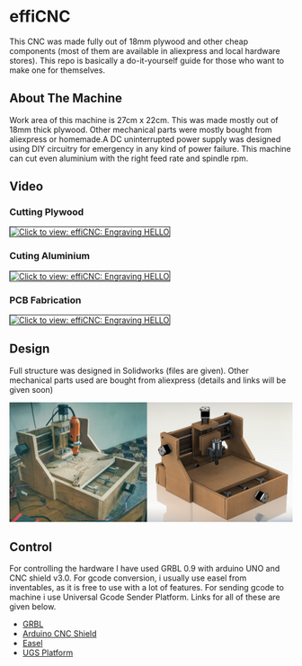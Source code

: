 # effiCNC
This CNC was made fully out of 18mm plywood and other cheap components (most of them are available in aliexpress and local hardware stores). This repo is basically a do-it-yourself guide for those who want to make one for themselves.

## About The Machine
Work area of this machine is 27cm x 22cm. This was made mostly out of 18mm thick plywood. Other mechanical parts were mostly bought from aliexpress or homemade.A DC uninterrupted power supply was designed using DIY circuitry for emergency in any kind of power failure. This machine can cut even aluminium with the right feed rate and spindle rpm.

 
 
 ## Video 
 ### Cutting Plywood
<a href="https://youtu.be/KvGP34OzlSg" target="_blank"><img src="https://img.youtube.com/vi/KvGP34OzlSg/0.jpg" 
alt="Click to view: effiCNC: Engraving HELLO" width="500" border="1" /></a>

### Cuting Aluminium
<a href="https://youtu.be/ikTCvxNO6DQ" target="_blank"><img src="https://img.youtube.com/vi/ikTCvxNO6DQ/0.jpg" 
alt="Click to view: effiCNC: Engraving HELLO" width="500" border="1" /></a>

### PCB Fabrication

<a href="https://youtu.be/KvGP34OzlSg" target="_blank"><img src="https://img.youtube.com/vi/KvGP34OzlSg/0.jpg" 
alt="Click to view: effiCNC: Engraving HELLO" width="500" border="1" /></a>




## Design
Full structure was designed in Solidworks (files are given). Other mechanical parts used are bought from aliexpress (details and links will be given soon)

<img src="https://github.com/NadimC137/effiCNC/blob/master/images/Untitled-1.png" width="800">

## Control
For controlling the hardware I have used GRBL 0.9 with arduino UNO and CNC shield v3.0. For gcode conversion, i usually use easel from inventables, as it is free to use with a lot of features. For sending gcode to machine i use Universal Gcode Sender Platform. Links for all of these are given below.

* [GRBL](https://github.com/gnea/grbl)
* [Arduino CNC Shield](https://blog.protoneer.co.nz/arduino-cnc-shield/)
* [Easel](http://easel.inventables.com/)
* [UGS Platform](https://winder.github.io/ugs_website/guide/platform/)
